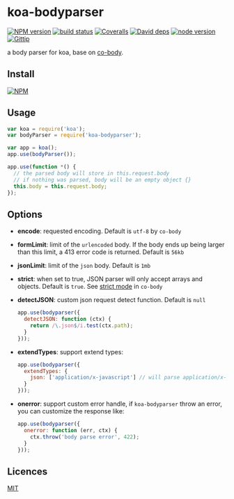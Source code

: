 koa-bodyparser
===============

[![NPM version][npm-image]][npm-url]
[![build status][travis-image]][travis-url]
[![Coveralls][coveralls-image]][coveralls-url]
[![David deps][david-image]][david-url]
[![node version][node-image]][node-url]
[![Gittip][gittip-image]][gittip-url]

[npm-image]: https://img.shields.io/npm/v/koa-bodyparser.svg?style=flat-square
[npm-url]: https://npmjs.org/package/koa-bodyparser
[travis-image]: https://img.shields.io/travis/koajs/bodyparser.svg?style=flat-square
[travis-url]: https://travis-ci.org/koajs/bodyparser
[coveralls-image]: https://img.shields.io/coveralls/koajs/bodyparser.svg?style=flat-square
[coveralls-url]: https://coveralls.io/r/koajs/bodyparser?branch=master
[david-image]: https://img.shields.io/david/koajs/bodyparser.svg?style=flat-square
[david-url]: https://david-dm.org/koajs/bodyparser
[node-image]: https://img.shields.io/badge/node.js-%3E=_0.11-green.svg?style=flat-square
[node-url]: http://nodejs.org/download/
[gittip-image]: https://img.shields.io/gittip/dead-horse.svg?style=flat-square
[gittip-url]: https://www.gittip.com/dead-horse/


a body parser for koa, base on [co-body](https://github.com/tj/co-body).

## Install

[![NPM](https://nodei.co/npm/koa-bodyparser.png?downloads=true)](https://nodei.co/npm/koa-bodyparser/)

## Usage

```js
var koa = require('koa');
var bodyParser = require('koa-bodyparser');

var app = koa();
app.use(bodyParser());

app.use(function *() {
  // the parsed body will store in this.request.body
  // if nothing was parsed, body will be an empty object {}
  this.body = this.request.body;
});
```

## Options

* **encode**: requested encoding. Default is `utf-8` by `co-body`
* **formLimit**: limit of the `urlencoded` body. If the body ends up being larger than this limit, a 413 error code is returned. Default is `56kb`
* **jsonLimit**: limit of the `json` body. Default is `1mb`
* **strict**: when set to true, JSON parser will only accept arrays and objects. Default is `true`. See [strict mode](https://github.com/cojs/co-body#options) in `co-body`
* **detectJSON**: custom json request detect function. Default is `null`

  ```js
  app.use(bodyparser({
    detectJSON: function (ctx) {
      return /\.json$/i.test(ctx.path);
    }
  }));
  ```

* **extendTypes**: support extend types:

  ```js
  app.use(bodyparser({
    extendTypes: {
      json: ['application/x-javascript'] // will parse application/x-javascript type body as a JSON string
    }
  }));
  ```

* **onerror**: support custom error handle, if `koa-bodyparser` throw an error, you can customize the response like:

  ```js
  app.use(bodyparser({
    onerror: function (err, ctx) {
      ctx.throw('body parse error', 422);
    }
  }));
  ```

## Licences

[MIT](LICENSE)
